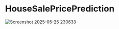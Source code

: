 # HouseSalePricePrediction

![Screenshot 2025-05-25 230633](https://github.com/user-attachments/assets/db6098d8-ddcb-453a-8537-6289075b9aee)
